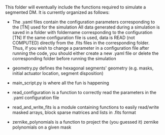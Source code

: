 This folder will eventually include the functions required to simulate a segmented DM.
It is currently organized as follows:

- The .yaml files contain the configuration parameters corresponding to the [TN] used for the simulation
All data generated during a simulation is saved in a folder with foldername corresponding to the configuration [TN]
If the same configuration file is used, data is READ (not COMPUTED) directly from the .fits files in the corresponding folder.
Thus, if you wish to change a parameter in a configuration file after running the code, you should either create a new .yaml file or delete the
corresponding folder before running the simulation

- geometry.py defines the hexagonal segments' geometry (e.g. masks, initial actuator location, segment disposition)

- main_script.py is where all the fun is happening
  
- read_configuration is a function to correctly read the parameters in the .yaml configuration file

- read_and_write_fits is a module containing functions to easily read/write masked arrays, block sparse matrices and lists in .fits format

- zernike_polynomials is a function to project the (you guessed it) zernike polynomials on a given mask
